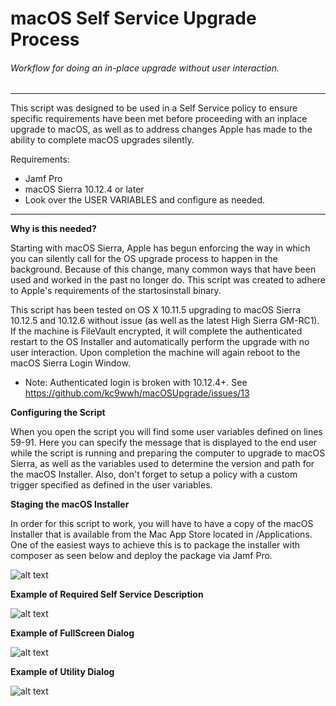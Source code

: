 # macOS Self Service Upgrade Process
###### Workflow for doing an in-place upgrade without user interaction.

___
This script was designed to be used in a Self Service policy to ensure specific requirements have been met before proceeding with an inplace upgrade to macOS, as well as to address changes Apple has made to the ability to complete macOS upgrades silently.

Requirements:
* Jamf Pro
* macOS Sierra 10.12.4 or later
* Look over the USER VARIABLES and configure as needed.

___

**Why is this needed?**

Starting with macOS Sierra, Apple has begun enforcing the way in which you can silently call for the OS upgrade process to happen in the background. Because of this change, many common ways that have been used and worked in the past no longer do. This script was created to adhere to Apple's requirements of the startosinstall binary.

This script has been tested on OS X 10.11.5 upgrading to macOS Sierra 10.12.5 and 10.12.6 without issue (as well as the latest High Sierra GM-RC1). If the machine is FileVault encrypted, it will complete the authenticated restart to the OS Installer and automatically perform the upgrade with no user interaction. Upon completion the machine will again reboot to the macOS Sierra Login Window.

* Note: Authenticated login is broken with 10.12.4+. See https://github.com/kc9wwh/macOSUpgrade/issues/13


**Configuring the Script**

When you open the script you will find some user variables defined on lines 59-91. Here you can specify the message that is displayed to the end user while the script is running and preparing the computer to upgrade to macOS Sierra, as well as the variables used to determine the version and path for the macOS Installer. Also, don't forget to setup a policy with a custom trigger specified as defined in the user variables.


**Staging the macOS Installer**

In order for this script to work, you will have to have a copy of the macOS Installer that is available from the Mac App Store located in /Applications. One of the easiest ways to achieve this is to package the installer with composer as seen below and deploy the package via Jamf Pro.

![alt text](/imgs/composer.png)


**Example of Required Self Service Description**

![alt text](/imgs/selfservice.png)


**Example of FullScreen Dialog**

![alt text](/imgs/fullScreen.png)


**Example of Utility Dialog**

![alt text](/imgs/utility.png)
